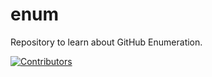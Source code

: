 # enum
Repository to learn about GitHub Enumeration.







































































































































[![Contributors](https://img.shields.io/badge/Contributors-3-brightgreen)](https://github.com/EurydiceCorp/enum/graphs/contributors)
